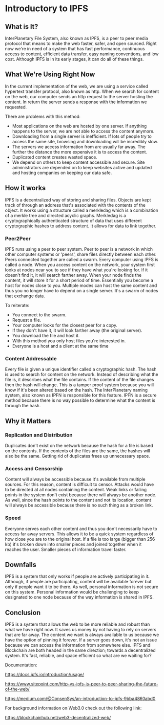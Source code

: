 # Introductory to IPFS

## What is It?

InterPlanetary File System, also known as IPFS, is a peer to peer media protocol that means to make the web faster, safer, and open sourced. Right now we're in need of a system that has fast performance, continuous access to content, efficient data transfer, easy naming conventions, and low cost. Although IPFS is in its early stages, it can do all of these things.

## What We're Using Right Now

In the current implementation of the web, we are using a service called hypertext transfer protocol, also known as http. When we search for content on the web, our computer sends an http request to the server hosting the content. In return the server sends a response with the information we requested.

There are problems with this method:

-   Most applications on the web are hosted by one server. If anything happens to the server, we are not able to access the content anymore.
-   Downloading from a single server is inefficient. If lots of people try to access the same site, browsing and downloading will be incredibly slow.
-   The servers we access information from are usually far away. The further the distance the more expensive it is to access the content.
-   Duplicated content creates wasted space.
-   We depend on others to keep content accessible and secure. Site administrators are depended on to keep websites active and updated and hosting companies on keeping our data safe.

## How it works

IPFS is a decentralized way of storing and sharing files. Objects are kept track of through an address that's associated with the contents of the object. It works using a structure called a merkledag which is a combination of a merkle tree and directed acyclic graphs. Merkledag is a cryptographically authenticated structure of data that uses different cryptographic hashes to address content. It allows for data to link together.

### Peer2Peer

IPFS runs using a peer to peer system. Peer to peer is a network in which other computer systems or 'peers', share files directly between each other. Peers connected together are called a swarm. Every computer using IPFS is called a node. When you access content on the network, your system first looks at nodes near you to see if they have what you're looking for. If it doesn't find it, it will search farther away. When your node finds the content, it will store it for a short period of time. Essentially you become a host for nodes close to you. Multiple modes can host the same content and thus you no longer have to depend on a single server. It's a swarm of nodes that exchange data.

To reiterate:  

-   You connect to the swarm.
-   Request a file.
-   Your computer looks for the closest peer for a copy.
-   If they don't have it, it will look farther away (the original server).
-   You download the file and host it.
-   With this method you only host files you're interested in.
-   Everyone is a host and a client at the same time

### Content Addressable

Every file is given a unique identifier called a cryptographic hash. The hash is used to search for content on the network. Instead of describing what the file is, it describes what the file contains. If the content of the file changes then the hash will change. This is a tamper proof system because you will know if it's been altered based on the hash. The InterPlanetary naming system, also known as IPFN is responsible for this feature. IPFN is a secure method because there is no way possible to determine what the content is through the hash.

## Why it Matters

### Replication and Distribution

Duplicates don't exist on the network because the hash for a file is based on the contents. If the contents of the files are the same, the hashes will also be the same. Getting rid of duplicates frees up unnecessary space.

### Access and Censorship

Content will always be accessible because it's available from multiple sources. For this reason, content is difficult to censor. Attacks would have to be directed at all nodes containing the content. Weak links or failing points in the system don't exist because there will always be another node. As well, since the hash points to the content and not its location, content will always be accessible because there is no such thing as a broken link.

### Speed

Everyone serves each other content and thus you don't necessarily have to access far away servers. This allows it to be a quick system regardless of how close you are to the original host. If a file is too large (bigger than 256 kb) it's broken down into smaller pieces and joined together when it reaches the user. Smaller pieces of information travel faster.

## Downfalls

IPFS is a system that only works if people are actively participating in it. Although, if people are participating, content will be available forever but only if people want it to be there. As well, personal information is not secure on this system. Personal information would be challenging to keep designated to one node because of the way information is shared in IPFS.

## Conclusion

IPFS is a system that allows the web to be more reliable and robust than what we have right now. It saves us money by not having to rely on servers that are far away. The content we want is always available to us because we have the option of pinning it forever. If a server goes down, it's not an issue because we can access the information from somewhere else. IPFS and Blockchain are both headed in the same direction; towards a decentralized system. It's fast, reliable, and space efficient so what are we waiting for?

Documentation:

<https://docs.ipfs.io/introduction/usage/>

<https://www.sitepoint.com/http-vs-ipfs-is-peer-to-peer-sharing-the-future-of-the-web/>

<https://medium.com/@ConsenSys/an-introduction-to-ipfs-9bba4860abd0>

For background information on Web3.0 check out the following link:

<https://blockchainhub.net/web3-decentralized-web/>
